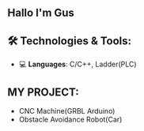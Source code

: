 ## Hallo I'm Gus
## 🛠️ Technologies & Tools:
- 💻 **Languages**: C/C++, Ladder(PLC)

## MY PROJECT:
- CNC Machine(GRBL Arduino)
- Obstacle Avoidance Robot(Car)
